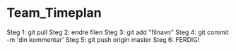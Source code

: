 # Team_Timeplan

Steg 1: git pull
Steg 2: endre filen
Steg 3: git add "filnavn"
Steg 4: git commit -m 'din kommentar'
Steg 5: git push origin master
Steg 6: FERDIG!
